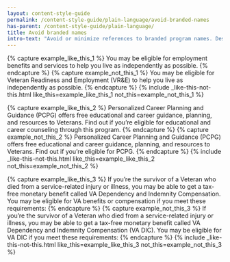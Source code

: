 ```yaml
---
layout: content-style-guide
permalink: /content-style-guide/plain-language/avoid-branded-names
has-parent: /content-style-guide/plain-language/
title: Avoid branded names
intro-text: "Avoid or minimize references to branded program names. Describe the benefit instead." 
---
```


{% capture example_like_this_1 %}
You may be eligible for <span class="do-dont__diff">employment benefits and services</span> to help you live as independently as possible.
{% endcapture %}
{% capture example_not_this_1 %}
You may be eligible for <span class="do-dont__diff">Veteran Readiness and Employment (VR&E)</span> to help you live as independently as possible.
{% endcapture %}
{% include _like-this-not-this.html like_this=example_like_this_1 not_this=example_not_this_1 %}

{% capture example_like_this_2 %}
Personalized Career Planning and Guidance (PCPG) offers free educational and career guidance, planning, and resources to Veterans. Find out if you’re eligible for <span class="do-dont__diff">educational and career counseling through this program.</span>
{% endcapture %}
{% capture example_not_this_2 %}
Personalized Career Planning and Guidance (PCPG) offers free educational and career guidance, planning, and resources to Veterans. Find out if you’re eligible for <span class="do-dont__diff">PCPG.</span>
{% endcapture %}
{% include _like-this-not-this.html like_this=example_like_this_2 not_this=example_not_this_2 %}

{% capture example_like_this_3 %}
If you’re the survivor of a Veteran who died from a service-related injury or illness, you may be able to get a tax-free monetary benefit called VA Dependency and Indemnity Compensation. You may be eligible for <span class="do-dont__diff">VA benefits or compensation</span> if you meet these requirements:
{% endcapture %}
{% capture example_not_this_3 %}
If you’re the survivor of a Veteran who died from a service-related injury or illness, you may be able to get a tax-free monetary benefit called VA Dependency and Indemnity Compensation (VA DIC). You may be eligible for <span class="do-dont__diff">VA DIC</span> if you meet these requirements:
{% endcapture %}
{% include _like-this-not-this.html like_this=example_like_this_3 not_this=example_not_this_3 %}
